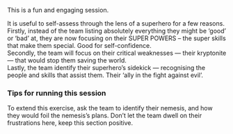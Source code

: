 This is a fun and engaging session.

It is useful to self-assess through the lens of a superhero for a few reasons.  
Firstly, instead of the team listing absolutely everything they might be ‘good’ or ‘bad’ at, they are now focusing on their SUPER POWERS – the super skills that make them special. Good for self-confidence.  
Secondly, the team will focus on their critical weaknesses — their kryptonite — that would stop them saving the world.  
Lastly, the team identify their superhero’s sidekick — recognising the people and skills that assist them. Their ‘ally in the fight against evil’.

### Tips for running this session

To extend this exercise, ask the team to identify their nemesis, and how they would foil the nemesis’s plans. Don’t let the team dwell on their frustrations here, keep this section positive.